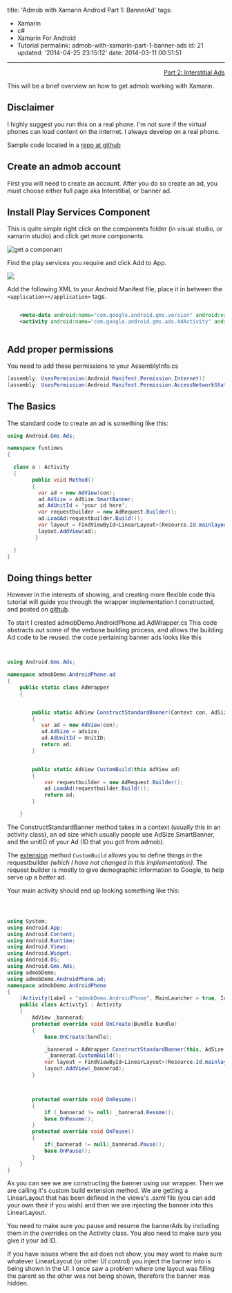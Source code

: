title: 'Admob with Xamarin Android Part 1: BannerAd'
tags:

  - Xamarin
  - c#
  - Xamarin For Android
  - Tutorial
permalink: admob-with-xamarin-part-1-banner-ads
id: 21
updated: '2014-04-25 23:15:12'
date: 2014-03-11 00:51:51
---

<span style="float: right">[<i class="fa fa-hand-o-right"></i> Part 2: Interstitial Ads](/admob-with-xamarin-part-2-interstitialad/)</span><br />

This will be a brief overview on how to get admob working with Xamarin.

## Disclaimer

I highly suggest you run this on a real phone. I'm not sure if the virtual phones can load content on the internet. I always develop on a real phone.

Sample code located in a [repo at github](https://github.com/tparnell8/XamarinAdmobTutorial)
<!-- more -->
## Create an admob account

First you will need to create an account. After you do so create an ad, you must choose either full page aka Interstitial, or banner ad.


## Install Play Services Component

This is quite simple right click on the components folder (in visual studio, or xamarin studio) and click get more components.

![get a componant](/content/images/2014/Mar/componant.png)

Find the play services you require and click Add to App.

![](/content/images/2014/Mar/playservices.PNG)

Add the following XML to your Android Manifest file, place it in between the `<application></application>` tags.

```xml

    <meta-data android:name="com.google.android.gms.version" android:value="@integer/google_play_services_version" />
    <activity android:name="com.google.android.gms.ads.AdActivity" android:configChanges="keyboard|keyboardHidden|orientation|screenLayout|uiMode|screenSize|smallestScreenSize" />



```



## Add proper permissions

You need to add these permissions to your AssemblyInfo.cs

```csharp
[assembly: UsesPermission(Android.Manifest.Permission.Internet)]
[assembly: UsesPermission(Android.Manifest.Permission.AccessNetworkState)]
```

## The Basics

The standard code to create an ad is something like this:


```csharp
using Android.Gms.Ads;

namespace funtimes
{

  class a : Activity
  {
  		public void Method()
        {
          var ad = new AdView(con);
          ad.AdSize = AdSize.SmartBanner;
          ad.AdUnitId = 'your id here';
          var requestbuilder = new AdRequest.Builder();
          ad.LoadAd(requestbuilder.Build());
          var layout = FindViewById<LinearLayout>(Resource.Id.mainlayout);
          layout.AddView(ad);
         }

  }
}


```

## Doing things better

However in the interests of showing, and creating more flexible code this tutorial will guide you through the wrapper implementation I constructed, and posted on [github](https://github.com/tparnell8/XamarinAdmobTutorial).

To start I created admobDemo.AndroidPhone.ad.AdWrapper.cs This code abstracts out some of the verbose building process, and allows the building Ad code to be reused. the code pertaining banner ads looks like this


```csharp


using Android.Gms.Ads;

namespace admobDemo.AndroidPhone.ad
{
    public static class AdWrapper
    {


        public static AdView ConstructStandardBanner(Context con, AdSize adsize, string UnitID)
        {
           var ad = new AdView(con);
           ad.AdSize = adsize;
           ad.AdUnitId = UnitID;
           return ad;
        }


        public static AdView CustomBuild(this AdView ad)
        {
            var requestbuilder = new AdRequest.Builder();
            ad.LoadAd(requestbuilder.Build());
            return ad;
        }

    }


```

The ConstructStandardBanner method takes in a context (usually this in an activity class), an ad size which usually people use AdSize.SmartBanner, and the unitID of your Ad (ID that you got from admob).

The [extension](http://msdn.microsoft.com/en-us/library/bb383977.aspx) method `CustomBuild` allows you to define things in the requestbuilder *(which I have not changed in this implementation)*. The request builder is mostly to give demographic information to Google, to help serve up a *better* ad.


Your main activity should end up looking something like this:

```csharp



using System;
using Android.App;
using Android.Content;
using Android.Runtime;
using Android.Views;
using Android.Widget;
using Android.OS;
using Android.Gms.Ads;
using admobDemo;
using admobDemo.AndroidPhone.ad;
namespace admobDemo.AndroidPhone
{
    [Activity(Label = "admobDemo.AndroidPhone", MainLauncher = true, Icon = "@drawable/icon")]
    public class Activity1 : Activity
    {
        AdView _bannerad;
        protected override void OnCreate(Bundle bundle)
        {
            base.OnCreate(bundle);

            _bannerad = AdWrapper.ConstructStandardBanner(this, AdSize.SmartBanner, "your ad id here");
             _bannerad.CustomBuild();
            var layout = FindViewById<LinearLayout>(Resource.Id.mainlayout);
            layout.AddView(_bannerad);
		}



        protected override void OnResume()
        {
            if (_bannerad != null) _bannerad.Resume();
            base.OnResume();
        }
        protected override void OnPause()
        {
            if(_bannerad != null)_bannerad.Pause();
            base.OnPause();
        }
    }
}


```

As you can see we are constructing the banner using our wrapper. Then we are calling it's custom build extension method.  We are getting a LinearLayout that has been defined in the views's .axml file (you can add your own their if you wish) and then we are injecting the banner into this LinearLayout.

You need to make sure you pause and resume the bannerAds by including them in the overrides on the Activity class. You also need to make sure you give it your ad ID.

If you have issues where the ad does not show, you may want to make sure whatever LinearLayout (or other UI control) you inject the banner into is being shown in the UI. I once saw a problem where one layout was filling the parent so the other was not being shown, therefore the banner was hidden.
